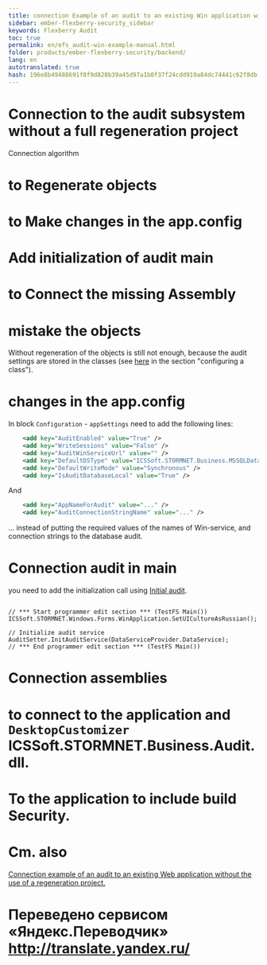 ```yaml
--- 
title: connection Example of an audit to an existing Win application without the use of a regeneration project. 
sidebar: ember-flexberry-security_sidebar 
keywords: Flexberry Audit 
toc: true 
permalink: en/efs_audit-win-example-manual.html 
folder: products/ember-flexberry-security/backend/ 
lang: en 
autotranslated: true 
hash: 196e8b49488691f8f9d828b39a45d97a1b0f37f24cdd919a84dc74441c62f8db 
--- 
```


# Connection to the audit subsystem without a full regeneration project 
Connection algorithm 
# to Regenerate objects 
# to Make changes in the app.config 
# Add initialization of audit main 
# to Connect the missing Assembly 

# mistake the objects 
Without regeneration of the objects is still not enough, because the audit settings are stored in the classes (see [here](fa_audit-web.html) in the section "configuring a class"). 

# changes in the app.config 
In block `Configuration` - `appSettings` need to add the following lines: 
```xml
    <add key="AuditEnabled" value="True" />
    <add key="WriteSessions" value="False" />
    <add key="AuditWinServiceUrl" value="" />
    <add key="DefaultDSType" value="ICSSoft.STORMNET.Business.MSSQLDataService, ICSSoft.STORMNET.Business.MSSQLDataService" />
    <add key="DefaultWriteMode" value="Synchronous" />
    <add key="IsAuditDatabaseLocal" value="True" />
``` 
And 
```xml
    <add key="AppNameForAudit" value="..." />
    <add key="AuditConnectionStringName" value="..." />
``` 
... instead of putting the required values of the names of Win-service, and connection strings to the database audit. 

# Connection audit in main 
you need to add the initialization call using [Initial audit](efs_audit-setter.html). 
```

// *** Start programmer edit section *** (TestFS Main()) 
ICSSoft.STORMNET.Windows.Forms.WinApplication.SetUICultureAsRussian();

// Initialize audit service 
AuditSetter.InitAuditService(DataServiceProvider.DataService); 
// *** End programmer edit section *** (TestFS Main()) 
``` 

# Connection assemblies 
# to connect to the application and `DesktopCustomizer` ICSSoft.STORMNET.Business.Audit.dll. 
# To the application to include build Security. 

# Cm. also 
[Connection example of an audit to an existing Web application without the use of a regeneration project.](fa_audit-web-example-manual.html) 



 # Переведено сервисом «Яндекс.Переводчик» http://translate.yandex.ru/